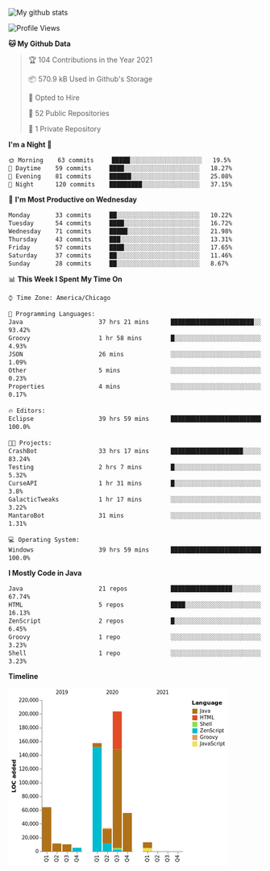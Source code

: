 ![My github stats](https://github-readme-stats.vercel.app/api?username=romvoid95&theme=gruvbox&include_all_commits=true&show_icons=true")

<!--START_SECTION:waka-->
![Profile Views](http://img.shields.io/badge/Profile%20Views-0-blue)

**🐱 My Github Data** 

> 🏆 104 Contributions in the Year 2021
 > 
> 📦 570.9 kB Used in Github's Storage 
 > 
> 💼 Opted to Hire
 > 
> 📜 52 Public Repositories 
 > 
> 🔑 1 Private Repository 
 > 
**I'm a Night 🦉** 

```text
🌞 Morning    63 commits     █████░░░░░░░░░░░░░░░░░░░░   19.5% 
🌆 Daytime    59 commits     ████░░░░░░░░░░░░░░░░░░░░░   18.27% 
🌃 Evening    81 commits     ██████░░░░░░░░░░░░░░░░░░░   25.08% 
🌙 Night      120 commits    █████████░░░░░░░░░░░░░░░░   37.15%

```
📅 **I'm Most Productive on Wednesday** 

```text
Monday       33 commits     ██░░░░░░░░░░░░░░░░░░░░░░░   10.22% 
Tuesday      54 commits     ████░░░░░░░░░░░░░░░░░░░░░   16.72% 
Wednesday    71 commits     █████░░░░░░░░░░░░░░░░░░░░   21.98% 
Thursday     43 commits     ███░░░░░░░░░░░░░░░░░░░░░░   13.31% 
Friday       57 commits     ████░░░░░░░░░░░░░░░░░░░░░   17.65% 
Saturday     37 commits     ██░░░░░░░░░░░░░░░░░░░░░░░   11.46% 
Sunday       28 commits     ██░░░░░░░░░░░░░░░░░░░░░░░   8.67%

```


📊 **This Week I Spent My Time On** 

```text
⌚︎ Time Zone: America/Chicago

💬 Programming Languages: 
Java                     37 hrs 21 mins      ███████████████████████░░   93.42% 
Groovy                   1 hr 58 mins        █░░░░░░░░░░░░░░░░░░░░░░░░   4.93% 
JSON                     26 mins             ░░░░░░░░░░░░░░░░░░░░░░░░░   1.09% 
Other                    5 mins              ░░░░░░░░░░░░░░░░░░░░░░░░░   0.23% 
Properties               4 mins              ░░░░░░░░░░░░░░░░░░░░░░░░░   0.17%

🔥 Editors: 
Eclipse                  39 hrs 59 mins      █████████████████████████   100.0%

🐱‍💻 Projects: 
CrashBot                 33 hrs 17 mins      ████████████████████░░░░░   83.24% 
Testing                  2 hrs 7 mins        █░░░░░░░░░░░░░░░░░░░░░░░░   5.32% 
CurseAPI                 1 hr 31 mins        █░░░░░░░░░░░░░░░░░░░░░░░░   3.8% 
GalacticTweaks           1 hr 17 mins        ░░░░░░░░░░░░░░░░░░░░░░░░░   3.22% 
MantaroBot               31 mins             ░░░░░░░░░░░░░░░░░░░░░░░░░   1.31%

💻 Operating System: 
Windows                  39 hrs 59 mins      █████████████████████████   100.0%

```

**I Mostly Code in Java** 

```text
Java                     21 repos            █████████████████░░░░░░░░   67.74% 
HTML                     5 repos             ████░░░░░░░░░░░░░░░░░░░░░   16.13% 
ZenScript                2 repos             █░░░░░░░░░░░░░░░░░░░░░░░░   6.45% 
Groovy                   1 repo              ░░░░░░░░░░░░░░░░░░░░░░░░░   3.23% 
Shell                    1 repo              ░░░░░░░░░░░░░░░░░░░░░░░░░   3.23%

```


**Timeline**

![Chart not found](https://raw.githubusercontent.com/ROMVoid95/ROMVoid95/master/charts/bar_graph.png) 


<!--END_SECTION:waka-->
